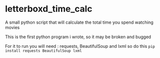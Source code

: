 # letterboxd_time_calc
A small python script that will calculate the total time you spend watching movies

This is the first python program i wrote, so it may be broken and bugged 

For it to run you will need : requests, BeautifulSoup and lxml so do this 
`pip install requests BeautifulSoup lxml`
